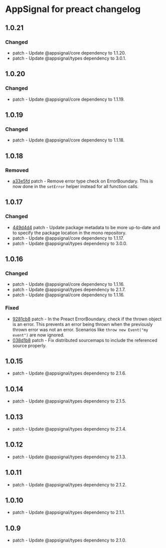 # AppSignal for preact changelog

## 1.0.21

### Changed

- patch - Update @appsignal/core dependency to 1.1.20.
- patch - Update @appsignal/types dependency to 3.0.1.

## 1.0.20

### Changed

- patch - Update @appsignal/core dependency to 1.1.19.

## 1.0.19

### Changed

- patch - Update @appsignal/core dependency to 1.1.18.

## 1.0.18

### Removed

- [a33e5fd](https://github.com/appsignal/appsignal-javascript/commit/a33e5fdbadb3a56f6cece03e2906a900bb2763a3) patch - Remove error type check on ErrorBoundary. This is now done in the `setError` helper instead for all function calls.

## 1.0.17

### Changed

- [449d4d4](https://github.com/appsignal/appsignal-javascript/commit/449d4d40381e7e6c13076732a8b4e7f65f94d5db) patch - Update package metadata to be more up-to-date and to specify the package location in the mono repository.
- patch - Update @appsignal/core dependency to 1.1.17.
- patch - Update @appsignal/types dependency to 3.0.0.

## 1.0.16

### Changed

- patch - Update @appsignal/core dependency to 1.1.16.
- patch - Update @appsignal/types dependency to 2.1.7.
- patch - Update @appsignal/core dependency to 1.1.16.

### Fixed

- [9281cb8](https://github.com/appsignal/appsignal-javascript/commit/9281cb878d43e6754954bff0a78de45e1a1952ce) patch - In the Preact ErrorBoundary, check if the thrown object is an error. This prevents an error being thrown when the previously thrown error was not an error. Scenarios like `throw new Event("my event")` are now ignored.
- [038d1b8](https://github.com/appsignal/appsignal-javascript/commit/038d1b8beb4042b2610ee3db1c6b3bdb3c9e881f) patch - Fix distributed sourcemaps to include the referenced source properly.

## 1.0.15

- patch - Update @appsignal/types dependency to 2.1.6.

## 1.0.14

- patch - Update @appsignal/types dependency to 2.1.5.

## 1.0.13

- patch - Update @appsignal/types dependency to 2.1.4.

## 1.0.12

- patch - Update @appsignal/types dependency to 2.1.3.

## 1.0.11

- patch - Update @appsignal/types dependency to 2.1.2.

## 1.0.10

- patch - Update @appsignal/types dependency to 2.1.1.

## 1.0.9

- patch - Update @appsignal/types dependency to 2.1.0.

